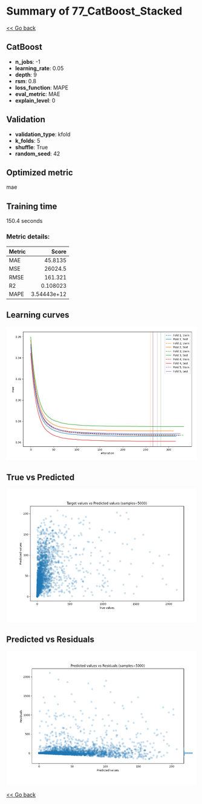 # Summary of 77_CatBoost_Stacked

[<< Go back](../README.md)


## CatBoost
- **n_jobs**: -1
- **learning_rate**: 0.05
- **depth**: 9
- **rsm**: 0.8
- **loss_function**: MAPE
- **eval_metric**: MAE
- **explain_level**: 0

## Validation
 - **validation_type**: kfold
 - **k_folds**: 5
 - **shuffle**: True
 - **random_seed**: 42

## Optimized metric
mae

## Training time

150.4 seconds

### Metric details:
| Metric   |           Score |
|:---------|----------------:|
| MAE      |    45.8135      |
| MSE      | 26024.5         |
| RMSE     |   161.321       |
| R2       |     0.108023    |
| MAPE     |     3.54443e+12 |



## Learning curves
![Learning curves](learning_curves.png)
## True vs Predicted

![True vs Predicted](true_vs_predicted.png)


## Predicted vs Residuals

![Predicted vs Residuals](predicted_vs_residuals.png)



[<< Go back](../README.md)
